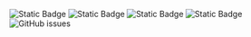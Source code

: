 ![Static Badge](https://img.shields.io/badge/blacklists-60-000000) ![Static Badge](https://img.shields.io/badge/blacklisted-2965441-cc0000) ![Static Badge](https://img.shields.io/badge/whitelisted-2242-00CC00) ![Static Badge](https://img.shields.io/badge/streaming_blacklist-28106-000000) ![GitHub issues](https://img.shields.io/github/issues/fabriziosalmi/blacklists)
